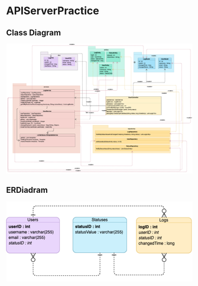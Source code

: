 # APIServerPractice
## Class Diagram
![Class Diagram](https://github.com/AnastasiaSperanskaya/APIServerPractice/blob/develop/src/UML/ClassDiagram.png)
## ERDiadram
![ERDiadram](https://github.com/AnastasiaSperanskaya/APIServerPractice/blob/develop/src/UML/ERDiagram.png)
